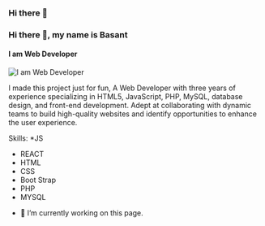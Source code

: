 ### Hi there 👋
### Hi there 👋, my name is Basant
#### I am Web Developer
![I am Web Developer](https://scontent.fcai20-5.fna.fbcdn.net/v/t39.30808-6/424987923_1747842079029504_304931206756666125_n.jpg?_nc_cat=103&ccb=1-7&_nc_sid=efb6e6&_nc_ohc=PSfIljiQsp0AX8d1yf6&_nc_oc=AQmurEYvXoJc4OHcOIaDp6_W7G5XaDIByUlvfRc4-1dAud9Uytn4_rH2owd6JPBUue4&_nc_ht=scontent.fcai20-5.fna&oh=00_AfC_xnAd-LV-gjTaXUwZI14Se45AlH4hIZ0xEzf6WBNpLw&oe=65D1A5B7)

I made this project just for fun, A Web Developer with three years of experience specializing in HTML5, JavaScript, PHP, MySQL, database design, and front-end development. Adept at collaborating with dynamic teams to build high-quality websites and identify opportunities to enhance the user experience.



Skills:
*JS
* REACT
* HTML
* CSS
* Boot Strap
* PHP
* MYSQL

- 🔭 I’m currently working on this page. 






